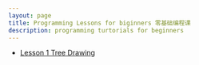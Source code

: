 ```yaml
---
layout: page
title: Programming Lessons for biginners 零基础编程课
description: programming turtorials for beginners
---
```


* [Lesson 1 Tree Drawing](programming_lesson1.html)

